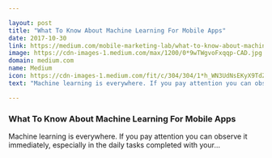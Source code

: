 ```yaml
---

layout: post
title: "What To Know About Machine Learning For Mobile Apps"
date: 2017-10-30
link: https://medium.com/mobile-marketing-lab/what-to-know-about-machine-learning-for-mobile-apps-73b827e9361?source=rss------machine_learning-5
image: https://cdn-images-1.medium.com/max/1200/0*9wTWgvoFxqqp-CAD.jpg
domain: medium.com
name: Medium
icon: https://cdn-images-1.medium.com/fit/c/304/304/1*h_WN3UdNsEKyX9TdZ9mI8w.jpeg
text: "Machine learning is everywhere. If you pay attention you can observe it immediately, especially in the daily tasks completed with your…"

---
```


### What To Know About Machine Learning For Mobile Apps

Machine learning is everywhere. If you pay attention you can observe it immediately, especially in the daily tasks completed with your…
